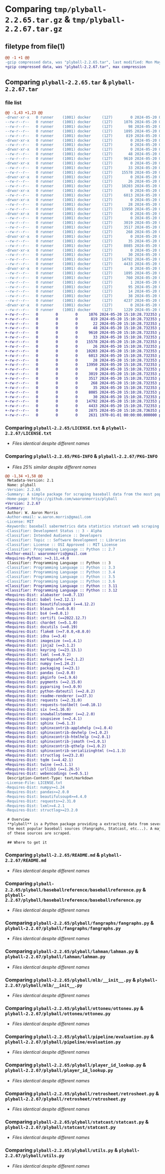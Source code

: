 # Comparing `tmp/plyball-2.2.65.tar.gz` & `tmp/plyball-2.2.67.tar.gz`

## filetype from file(1)

```diff
@@ -1 +1 @@
-gzip compressed data, was "plyball-2.2.65.tar", last modified: Mon May 20 01:17:02 2024, max compression
+gzip compressed data, was "plyball-2.2.67.tar", max compression
```

## Comparing `plyball-2.2.65.tar` & `plyball-2.2.67.tar`

### file list

```diff
@@ -1,43 +1,23 @@
-drwxr-xr-x   0 runner    (1001) docker     (127)        0 2024-05-20 01:17:02.451050 plyball-2.2.65/
--rw-r--r--   0 runner    (1001) docker     (127)     1076 2024-05-20 01:16:54.000000 plyball-2.2.65/LICENSE.txt
--rw-r--r--   0 runner    (1001) docker     (127)       98 2024-05-20 01:16:54.000000 plyball-2.2.65/MANIFEST.in
--rw-r--r--   0 runner    (1001) docker     (127)     1895 2024-05-20 01:17:02.451050 plyball-2.2.65/PKG-INFO
--rw-r--r--   0 runner    (1001) docker     (127)      819 2024-05-20 01:16:54.000000 plyball-2.2.65/README.md
-drwxr-xr-x   0 runner    (1001) docker     (127)        0 2024-05-20 01:17:02.447050 plyball-2.2.65/plyball/
--rw-r--r--   0 runner    (1001) docker     (127)        0 2024-05-20 01:16:54.000000 plyball-2.2.65/plyball/__init__.py
-drwxr-xr-x   0 runner    (1001) docker     (127)        0 2024-05-20 01:17:02.447050 plyball-2.2.65/plyball/baseballreference/
--rw-r--r--   0 runner    (1001) docker     (127)       48 2024-05-20 01:16:54.000000 plyball-2.2.65/plyball/baseballreference/__init__.py
--rw-r--r--   0 runner    (1001) docker     (127)     9610 2024-05-20 01:16:54.000000 plyball-2.2.65/plyball/baseballreference/baseballreference.py
-drwxr-xr-x   0 runner    (1001) docker     (127)        0 2024-05-20 01:17:02.447050 plyball-2.2.65/plyball/fangraphs/
--rw-r--r--   0 runner    (1001) docker     (127)       33 2024-05-20 01:16:54.000000 plyball-2.2.65/plyball/fangraphs/__init__.py
--rw-r--r--   0 runner    (1001) docker     (127)    15578 2024-05-20 01:16:54.000000 plyball-2.2.65/plyball/fangraphs/fangraphs.py
-drwxr-xr-x   0 runner    (1001) docker     (127)        0 2024-05-20 01:17:02.447050 plyball-2.2.65/plyball/lahman/
--rw-r--r--   0 runner    (1001) docker     (127)       26 2024-05-20 01:16:54.000000 plyball-2.2.65/plyball/lahman/__init__.py
--rw-r--r--   0 runner    (1001) docker     (127)    10203 2024-05-20 01:16:54.000000 plyball-2.2.65/plyball/lahman/lahman.py
-drwxr-xr-x   0 runner    (1001) docker     (127)        0 2024-05-20 01:17:02.447050 plyball-2.2.65/plyball/mlb/
--rw-r--r--   0 runner    (1001) docker     (127)     6013 2024-05-20 01:16:54.000000 plyball-2.2.65/plyball/mlb/__init__.py
-drwxr-xr-x   0 runner    (1001) docker     (127)        0 2024-05-20 01:17:02.447050 plyball-2.2.65/plyball/ottoneu/
--rw-r--r--   0 runner    (1001) docker     (127)       28 2024-05-20 01:16:54.000000 plyball-2.2.65/plyball/ottoneu/__init__.py
--rw-r--r--   0 runner    (1001) docker     (127)    13950 2024-05-20 01:16:54.000000 plyball-2.2.65/plyball/ottoneu/ottoneu.py
-drwxr-xr-x   0 runner    (1001) docker     (127)        0 2024-05-20 01:17:02.447050 plyball-2.2.65/plyball/pipeline/
--rw-r--r--   0 runner    (1001) docker     (127)        0 2024-05-20 01:16:54.000000 plyball-2.2.65/plyball/pipeline/__init__.py
--rw-r--r--   0 runner    (1001) docker     (127)     3019 2024-05-20 01:16:54.000000 plyball-2.2.65/plyball/pipeline/evaluation.py
--rw-r--r--   0 runner    (1001) docker     (127)     3517 2024-05-20 01:16:54.000000 plyball-2.2.65/plyball/player_id_lookup.py
--rw-r--r--   0 runner    (1001) docker     (127)      268 2024-05-20 01:16:54.000000 plyball-2.2.65/plyball/player_map.py
-drwxr-xr-x   0 runner    (1001) docker     (127)        0 2024-05-20 01:17:02.451050 plyball-2.2.65/plyball/retrosheet/
--rw-r--r--   0 runner    (1001) docker     (127)       35 2024-05-20 01:16:54.000000 plyball-2.2.65/plyball/retrosheet/__init__.py
--rw-r--r--   0 runner    (1001) docker     (127)     8085 2024-05-20 01:16:54.000000 plyball-2.2.65/plyball/retrosheet/retrosheet.py
-drwxr-xr-x   0 runner    (1001) docker     (127)        0 2024-05-20 01:17:02.451050 plyball-2.2.65/plyball/statcast/
--rw-r--r--   0 runner    (1001) docker     (127)       30 2024-05-20 01:16:54.000000 plyball-2.2.65/plyball/statcast/__init__.py
--rw-r--r--   0 runner    (1001) docker     (127)    14792 2024-05-20 01:16:54.000000 plyball-2.2.65/plyball/statcast/statcast.py
--rw-r--r--   0 runner    (1001) docker     (127)     4433 2024-05-20 01:16:54.000000 plyball-2.2.65/plyball/utils.py
-drwxr-xr-x   0 runner    (1001) docker     (127)        0 2024-05-20 01:17:02.451050 plyball-2.2.65/plyball.egg-info/
--rw-r--r--   0 runner    (1001) docker     (127)     1895 2024-05-20 01:17:02.000000 plyball-2.2.65/plyball.egg-info/PKG-INFO
--rw-r--r--   0 runner    (1001) docker     (127)      760 2024-05-20 01:17:02.000000 plyball-2.2.65/plyball.egg-info/SOURCES.txt
--rw-r--r--   0 runner    (1001) docker     (127)        1 2024-05-20 01:17:02.000000 plyball-2.2.65/plyball.egg-info/dependency_links.txt
--rw-r--r--   0 runner    (1001) docker     (127)       95 2024-05-20 01:17:02.000000 plyball-2.2.65/plyball.egg-info/requires.txt
--rw-r--r--   0 runner    (1001) docker     (127)       14 2024-05-20 01:17:02.000000 plyball-2.2.65/plyball.egg-info/top_level.txt
--rw-r--r--   0 runner    (1001) docker     (127)       38 2024-05-20 01:17:02.451050 plyball-2.2.65/setup.cfg
--rw-r--r--   0 runner    (1001) docker     (127)     4237 2024-05-20 01:16:54.000000 plyball-2.2.65/setup.py
-drwxr-xr-x   0 runner    (1001) docker     (127)        0 2024-05-20 01:17:02.451050 plyball-2.2.65/tests/
--rw-r--r--   0 runner    (1001) docker     (127)     1229 2024-05-20 01:16:54.000000 plyball-2.2.65/tests/__init__.py
+-rw-r--r--   0        0        0     1076 2024-05-20 15:10:28.732353 plyball-2.2.67/LICENSE.txt
+-rw-r--r--   0        0        0      819 2024-05-20 15:10:28.732353 plyball-2.2.67/README.md
+-rw-r--r--   0        0        0       22 2024-05-20 15:10:28.732353 plyball-2.2.67/plyball/__init__.py
+-rw-r--r--   0        0        0       48 2024-05-20 15:10:28.732353 plyball-2.2.67/plyball/baseballreference/__init__.py
+-rw-r--r--   0        0        0     9610 2024-05-20 15:10:28.732353 plyball-2.2.67/plyball/baseballreference/baseballreference.py
+-rw-r--r--   0        0        0       33 2024-05-20 15:10:28.732353 plyball-2.2.67/plyball/fangraphs/__init__.py
+-rw-r--r--   0        0        0    15578 2024-05-20 15:10:28.732353 plyball-2.2.67/plyball/fangraphs/fangraphs.py
+-rw-r--r--   0        0        0       26 2024-05-20 15:10:28.732353 plyball-2.2.67/plyball/lahman/__init__.py
+-rw-r--r--   0        0        0    10203 2024-05-20 15:10:28.732353 plyball-2.2.67/plyball/lahman/lahman.py
+-rw-r--r--   0        0        0     6013 2024-05-20 15:10:28.732353 plyball-2.2.67/plyball/mlb/__init__.py
+-rw-r--r--   0        0        0       28 2024-05-20 15:10:28.732353 plyball-2.2.67/plyball/ottoneu/__init__.py
+-rw-r--r--   0        0        0    13950 2024-05-20 15:10:28.732353 plyball-2.2.67/plyball/ottoneu/ottoneu.py
+-rw-r--r--   0        0        0        0 2024-05-20 15:10:28.732353 plyball-2.2.67/plyball/pipeline/__init__.py
+-rw-r--r--   0        0        0     3019 2024-05-20 15:10:28.732353 plyball-2.2.67/plyball/pipeline/evaluation.py
+-rw-r--r--   0        0        0     3517 2024-05-20 15:10:28.732353 plyball-2.2.67/plyball/player_id_lookup.py
+-rw-r--r--   0        0        0      268 2024-05-20 15:10:28.732353 plyball-2.2.67/plyball/player_map.py
+-rw-r--r--   0        0        0       35 2024-05-20 15:10:28.732353 plyball-2.2.67/plyball/retrosheet/__init__.py
+-rw-r--r--   0        0        0     8085 2024-05-20 15:10:28.732353 plyball-2.2.67/plyball/retrosheet/retrosheet.py
+-rw-r--r--   0        0        0       30 2024-05-20 15:10:28.732353 plyball-2.2.67/plyball/statcast/__init__.py
+-rw-r--r--   0        0        0    14792 2024-05-20 15:10:28.732353 plyball-2.2.67/plyball/statcast/statcast.py
+-rw-r--r--   0        0        0     4433 2024-05-20 15:10:28.732353 plyball-2.2.67/plyball/utils.py
+-rw-r--r--   0        0        0     2875 2024-05-20 15:10:28.736353 plyball-2.2.67/pyproject.toml
+-rw-r--r--   0        0        0     2631 1970-01-01 00:00:00.000000 plyball-2.2.67/PKG-INFO
```

### Comparing `plyball-2.2.65/LICENSE.txt` & `plyball-2.2.67/LICENSE.txt`

 * *Files identical despite different names*

### Comparing `plyball-2.2.65/PKG-INFO` & `plyball-2.2.67/PKG-INFO`

 * *Files 25% similar despite different names*

```diff
@@ -1,34 +1,58 @@
 Metadata-Version: 2.1
 Name: plyball
-Version: 2.2.65
-Summary: A simple package for scraping baseball data from the most popular sites.
-Home-page: https://github.com/waaronmorris/plyball
+Version: 2.2.67
+Summary: 
 Author: W. Aaron Morris
-Author-email: w.aaron.morris@gmail.com
-License: MIT
-Keywords: baseball sabermetrics data statistics statcast web scraping
-Classifier: Development Status :: 3 - Alpha
-Classifier: Intended Audience :: Developers
-Classifier: Topic :: Software Development :: Libraries
-Classifier: License :: OSI Approved :: MIT License
-Classifier: Programming Language :: Python :: 2.7
+Author-email: waaronmorris@gmail.com
+Requires-Python: >=3.11,<4.0
 Classifier: Programming Language :: Python :: 3
-Classifier: Programming Language :: Python :: 3.3
-Classifier: Programming Language :: Python :: 3.4
-Classifier: Programming Language :: Python :: 3.5
-Classifier: Programming Language :: Python :: 3.6
+Classifier: Programming Language :: Python :: 3.11
+Classifier: Programming Language :: Python :: 3.12
+Requires-Dist: alabaster (==0.7.13)
+Requires-Dist: babel (==2.12.1)
+Requires-Dist: beautifulsoup4 (==4.12.2)
+Requires-Dist: bleach (==6.0.0)
+Requires-Dist: bs4 (==0.0.1)
+Requires-Dist: certifi (==2022.12.7)
+Requires-Dist: chardet (==5.1.0)
+Requires-Dist: docutils (==0.19)
+Requires-Dist: flake8 (>=7.0.0,<8.0.0)
+Requires-Dist: idna (==3.4)
+Requires-Dist: imagesize (==1.4.1)
+Requires-Dist: jinja2 (==3.1.2)
+Requires-Dist: keyring (==23.13.1)
+Requires-Dist: lxml (==4.9.2)
+Requires-Dist: markupsafe (==2.1.2)
+Requires-Dist: numpy (==1.24.2)
+Requires-Dist: packaging (==23.1)
+Requires-Dist: pandas (==2.0.0)
+Requires-Dist: pkginfo (==1.9.6)
+Requires-Dist: pygments (==2.15.0)
+Requires-Dist: pyparsing (==3.0.9)
+Requires-Dist: python-dateutil (==2.8.2)
+Requires-Dist: readme-renderer (==37.3)
+Requires-Dist: requests (==2.31.0)
+Requires-Dist: requests-toolbelt (==0.10.1)
+Requires-Dist: six (==1.16.0)
+Requires-Dist: snowballstemmer (==2.2.0)
+Requires-Dist: soupsieve (==2.4.1)
+Requires-Dist: sphinx (>=6.1.3)
+Requires-Dist: sphinxcontrib-applehelp (>=1.0.4)
+Requires-Dist: sphinxcontrib-devhelp (>=1.0.2)
+Requires-Dist: sphinxcontrib-htmlhelp (>=2.0.1)
+Requires-Dist: sphinxcontrib-jsmath (>=1.0.1)
+Requires-Dist: sphinxcontrib-qthelp (>=1.0.2)
+Requires-Dist: sphinxcontrib-serializinghtml (>=1.1.3)
+Requires-Dist: structlog (==23.2.0)
+Requires-Dist: tqdm (==4.42.1)
+Requires-Dist: twine (==3.1.1)
+Requires-Dist: urllib3 (==1.26.5)
+Requires-Dist: webencodings (==0.5.1)
 Description-Content-Type: text/markdown
-License-File: LICENSE.txt
-Requires-Dist: numpy>=1.24
-Requires-Dist: pandas>=2.0.0
-Requires-Dist: beautifulsoup4>=4.4.0
-Requires-Dist: requests>=2.31.0
-Requires-Dist: lxml>=4.2.1
-Requires-Dist: structlog>=23.2.0
 
 # Overview
 **plyball** is a Python package providing a extracting data from several of 
 the most popular baseball sources (Fangraphs, Statcast, etc...). A majority 
 of these sources are scraped. 
 
 ## Where to get it
```

### Comparing `plyball-2.2.65/README.md` & `plyball-2.2.67/README.md`

 * *Files identical despite different names*

### Comparing `plyball-2.2.65/plyball/baseballreference/baseballreference.py` & `plyball-2.2.67/plyball/baseballreference/baseballreference.py`

 * *Files identical despite different names*

### Comparing `plyball-2.2.65/plyball/fangraphs/fangraphs.py` & `plyball-2.2.67/plyball/fangraphs/fangraphs.py`

 * *Files identical despite different names*

### Comparing `plyball-2.2.65/plyball/lahman/lahman.py` & `plyball-2.2.67/plyball/lahman/lahman.py`

 * *Files identical despite different names*

### Comparing `plyball-2.2.65/plyball/mlb/__init__.py` & `plyball-2.2.67/plyball/mlb/__init__.py`

 * *Files identical despite different names*

### Comparing `plyball-2.2.65/plyball/ottoneu/ottoneu.py` & `plyball-2.2.67/plyball/ottoneu/ottoneu.py`

 * *Files identical despite different names*

### Comparing `plyball-2.2.65/plyball/pipeline/evaluation.py` & `plyball-2.2.67/plyball/pipeline/evaluation.py`

 * *Files identical despite different names*

### Comparing `plyball-2.2.65/plyball/player_id_lookup.py` & `plyball-2.2.67/plyball/player_id_lookup.py`

 * *Files identical despite different names*

### Comparing `plyball-2.2.65/plyball/retrosheet/retrosheet.py` & `plyball-2.2.67/plyball/retrosheet/retrosheet.py`

 * *Files identical despite different names*

### Comparing `plyball-2.2.65/plyball/statcast/statcast.py` & `plyball-2.2.67/plyball/statcast/statcast.py`

 * *Files identical despite different names*

### Comparing `plyball-2.2.65/plyball/utils.py` & `plyball-2.2.67/plyball/utils.py`

 * *Files identical despite different names*

